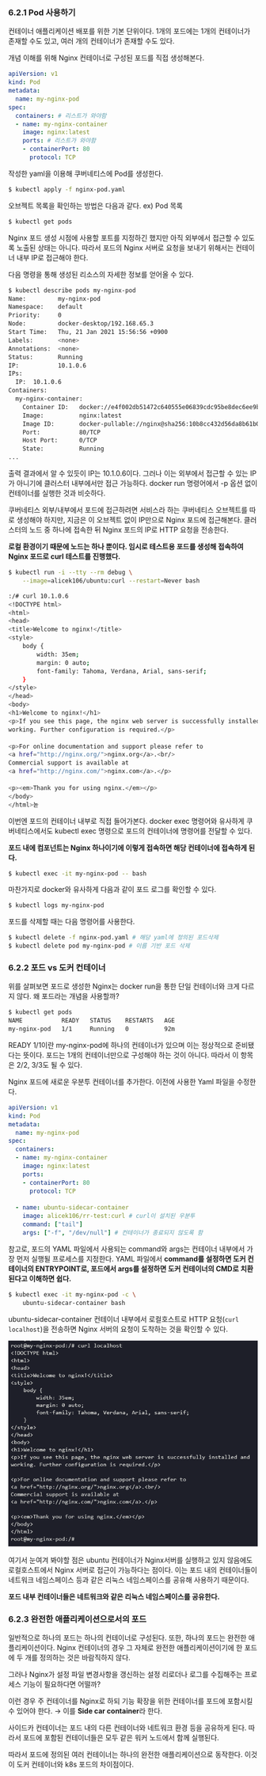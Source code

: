 ### 6.2.1 Pod 사용하기

컨테이너 애플리케이션 배포를 위한 기본 단위이다. 1개의 포드에는 1개의 컨테이너가 존재할 수도 있고, 여러 개의 컨테이너가 존재할 수도 있다.

개념 이해를 위해 Nginx 컨테이너로 구성된 포드를 직접 생성해본다.

```yaml
apiVersion: v1
kind: Pod
metadata:
  name: my-nginx-pod
spec:
  containers: # 리스트가 와야함
  - name: my-nginx-container
    image: nginx:latest
    ports: # 리스트가 와야함
    - containerPort: 80
      protocol: TCP
```

작성한 yaml을 이용해 쿠버네티스에 Pod를 생성한다.

```bash
$ kubectl apply -f nginx-pod.yaml
```

오브젝트 목록을 확인하는 방법은 다음과 같다. ex) Pod 목록

```bash
$ kubectl get pods
```

Nginx 포드 생성 시점에 사용할 포트를 지정하긴 했지만 아직 외부에서 접근할 수 있도록 노출된 상태는 아니다. 따라서 포드의 Nginx 서버로 요청을 보내기 위해서는 컨테이너 내부 IP로 접근해야 한다.

다음 명령을 통해 생성된 리소스의 자세한 정보를 얻어올 수 있다.

```bash
$ kubectl describe pods my-nginx-pod
Name:         my-nginx-pod
Namespace:    default
Priority:     0
Node:         docker-desktop/192.168.65.3
Start Time:   Thu, 21 Jan 2021 15:56:56 +0900
Labels:       <none>
Annotations:  <none>
Status:       Running
IP:           10.1.0.6
IPs:
  IP:  10.1.0.6
Containers:
  my-nginx-container:
    Container ID:   docker://e4f002db51472c640555e06839cdc95be8dec6ee9b7807bfbcb77fbfa6cddf53
    Image:          nginx:latest
    Image ID:       docker-pullable://nginx@sha256:10b8cc432d56da8b61b070f4c7d2543a9ed17c2b23010b43af434fd40e2ca4aa
    Port:           80/TCP
    Host Port:      0/TCP
    State:          Running
...
```

출력 결과에서 알 수 있듯이 IP는 10.1.0.6이다. 그러나 이는 외부에서 접근할 수 있는 IP가 아니기에 클러스터 내부에서만 접근 가능하다. docker run 명령어에서 -p 옵션 없이 컨테이너를 실행한 것과 비슷하다.

쿠버네티스 외부/내부에서 포드에 접근하려면 서비스라 하는 쿠버네티스 오브젝트를 따로 생성해야 하지만, 지금은 이 오브젝트 없이 IP만으로 Nginx 포드에 접근해본다. 클러스터의 노드 중 하나에 접속한 뒤 Nginx 포드의 IP로 HTTP 요청을 전송한다.

**로컬 환경이기 때문에 노드는 하나 뿐이다. 임시로 테스트용 포드를 생성해 접속하여 Nginx 포드로 curl 테스트를 진행했다.**

```bash
$ kubectl run -i --tty --rm debug \
	--image=alicek106/ubuntu:curl --restart=Never bash
```

```bash
:/# curl 10.1.0.6 
<!DOCTYPE html>
<html>
<head>
<title>Welcome to nginx!</title>
<style>
    body {
        width: 35em;
        margin: 0 auto;
        font-family: Tahoma, Verdana, Arial, sans-serif;
    }
</style>
</head>
<body>
<h1>Welcome to nginx!</h1>
<p>If you see this page, the nginx web server is successfully installed and
working. Further configuration is required.</p>

<p>For online documentation and support please refer to
<a href="http://nginx.org/">nginx.org</a>.<br/>
Commercial support is available at
<a href="http://nginx.com/">nginx.com</a>.</p>

<p><em>Thank you for using nginx.</em></p>
</body>
</html>녿
```

이번엔 포드의 컨테이너 내부로 직접 들어가본다. docker exec 명령어와 유사하게 쿠버네티스에서도 kubectl exec 명령으로 포드의 컨테이너에 명령어를 전달할 수 있다.

**포드 내에 컴포넌트는 Nginx 하나이기에 이렇게 접속하면 해당 컨테이너에 접속하게 된다.**

```bash
$ kubectl exec -it my-nginx-pod -- bash
```

마찬가지로 docker와 유사하게 다음과 같이 포드 로그를 확인할 수 있다.

```bash
$ kubectl logs my-nginx-pod
```

포드를 삭제할 때는 다음 명령어를 사용한다.

```bash
$ kubectl delete -f nginx-pod.yaml # 해당 yaml에 정의된 포드삭제
$ kubectl delete pod my-nginx-pod # 이름 기반 포드 삭제
```

### 6.2.2 포드 vs 도커 컨테이너

위를 살펴보면 포드로 생성한 Nginx는 docker run을 통한 단일 컨테이너와 크게 다르지 않다. 왜 포드라는 개념을 사용할까?

```bash
$ kubectl get pods
NAME           READY   STATUS    RESTARTS   AGE
my-nginx-pod   1/1     Running   0          92m
```

READY 1/1이란 my-nginx-pod에 하나의 컨테이너가 있으며 이는 정상적으로 준비됐다는 뜻이다. 포드는 1개의 컨테이너만으로 구성해야 하는 것이 아니다. 따라서 이 항목은 2/2, 3/3도 될 수 있다.

Nginx 포드에 새로운 우분투 컨테이너를 추가한다. 이전에 사용한 Yaml 파일을 수정한다.

```yaml
apiVersion: v1
kind: Pod
metadata:
  name: my-nginx-pod
spec:
  containers:
  - name: my-nginx-container
    image: nginx:latest
    ports:
    - containerPort: 80
      protocol: TCP
  
  - name: ubuntu-sidecar-container
    image: alicek106/rr-test:curl # curl이 설치된 우분투
    command: ["tail"]
    args: ["-f", "/dev/null"] # 컨테이너가 종료되지 않도록 함
```

참고로, 포드의 YAML 파일에서 사용되는 command와 args는 컨테이너 내부에서 가장 먼저 실행될 프로세스를 지정한다. YAML 파일에서 **command를 설정하면 도커 컨테이너의 ENTRYPOINT로, 포드에서 args를 설정하면 도커 컨테이너의 CMD로 치환된다고 이해하면 쉽다.**

```bash
$ kubectl exec -it my-nginx-pod -c \
	ubuntu-sidecar-container bash
```

ubuntu-sidecar-container 컨테이너 내부에서 로컬호스트로 HTTP 요청(`curl localhost`)을 전송하면 Nginx 서버의 요청이 도착하는 것을 확인할 수 있다.

![](Kubernetes/practice/img/1.png)

여기서 눈여겨 봐야할 점은 ubuntu 컨테이너가 Nginx서버를 실행하고 있지 않음에도 로컬호스트에서 Nginx 서버로 접근이 가능하다는 점이다. 이는 포드 내의 컨테이너들이 네트워크 네임스페이스 등과 같은 리눅스 네임스페이스를 공유해 사용하기 때문이다.

**포드 내부 컨테이너들은 네트워크와 같은 리눅스 네임스페이스를 공유한다.**

### 6.2.3 완전한 애플리케이션으로서의 포드

일반적으로 하나의 포드는 하나의 컨테이너로 구성된다. 또한, 하나의 포드는 완전한 애플리케이션이다. Nginx 컨테이너의 경우 그 자체로 완전한 애플리케이션이기에 한 포드에 두 개를 정의하는 것은 바람직하지 않다.

그러나 Nginx가 설정 파일 변경사항을 갱신하는 설정 리로더나 로그를 수집해주는 프로세스 기능이 필요하다면 어떨까?

이런 경우 주 컨테이너를 Nginx로 하되 기능 확장을 위한 컨테이너를 포드에 포함시킬 수 있어야 한다. → 이를 **Side car container**라 한다.

사이드카 컨테이너는 포드 내의 다른 컨테이너와 네트워크 환경 등을 공유하게 된다. 따라서 포드에 포함된 컨테이너들은 모두 같은 워커 노드에서 함께 실행된다.

따라서 포드에 정의된 여러 컨테이너는 하나의 완전한 애플리케이션으로 동작한다. 이것이 도커 컨테이너와 k8s 포드의 차이점이다.